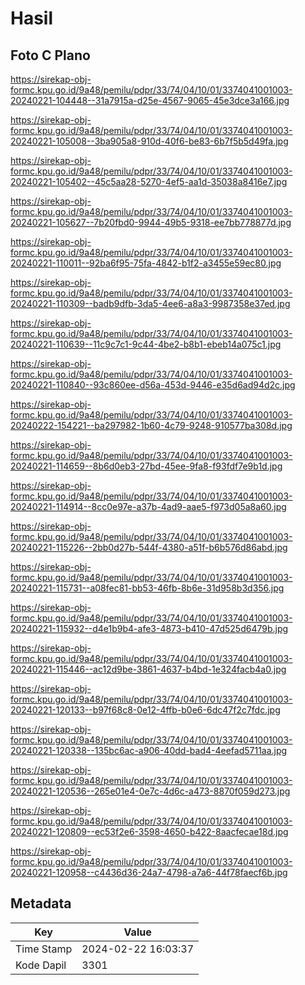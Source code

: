# Hasil

## Foto C Plano

https://sirekap-obj-formc.kpu.go.id/9a48/pemilu/pdpr/33/74/04/10/01/3374041001003-20240221-104448--31a7915a-d25e-4567-9065-45e3dce3a166.jpg

https://sirekap-obj-formc.kpu.go.id/9a48/pemilu/pdpr/33/74/04/10/01/3374041001003-20240221-105008--3ba905a8-910d-40f6-be83-6b7f5b5d49fa.jpg

https://sirekap-obj-formc.kpu.go.id/9a48/pemilu/pdpr/33/74/04/10/01/3374041001003-20240221-105402--45c5aa28-5270-4ef5-aa1d-35038a8416e7.jpg

https://sirekap-obj-formc.kpu.go.id/9a48/pemilu/pdpr/33/74/04/10/01/3374041001003-20240221-105627--7b20fbd0-9944-49b5-9318-ee7bb778877d.jpg

https://sirekap-obj-formc.kpu.go.id/9a48/pemilu/pdpr/33/74/04/10/01/3374041001003-20240221-110011--92ba6f95-75fa-4842-b1f2-a3455e59ec80.jpg

https://sirekap-obj-formc.kpu.go.id/9a48/pemilu/pdpr/33/74/04/10/01/3374041001003-20240221-110309--badb9dfb-3da5-4ee6-a8a3-9987358e37ed.jpg

https://sirekap-obj-formc.kpu.go.id/9a48/pemilu/pdpr/33/74/04/10/01/3374041001003-20240221-110639--11c9c7c1-9c44-4be2-b8b1-ebeb14a075c1.jpg

https://sirekap-obj-formc.kpu.go.id/9a48/pemilu/pdpr/33/74/04/10/01/3374041001003-20240221-110840--93c860ee-d56a-453d-9446-e35d6ad94d2c.jpg

https://sirekap-obj-formc.kpu.go.id/9a48/pemilu/pdpr/33/74/04/10/01/3374041001003-20240222-154221--ba297982-1b60-4c79-9248-910577ba308d.jpg

https://sirekap-obj-formc.kpu.go.id/9a48/pemilu/pdpr/33/74/04/10/01/3374041001003-20240221-114659--8b6d0eb3-27bd-45ee-9fa8-f93fdf7e9b1d.jpg

https://sirekap-obj-formc.kpu.go.id/9a48/pemilu/pdpr/33/74/04/10/01/3374041001003-20240221-114914--8cc0e97e-a37b-4ad9-aae5-f973d05a8a60.jpg

https://sirekap-obj-formc.kpu.go.id/9a48/pemilu/pdpr/33/74/04/10/01/3374041001003-20240221-115226--2bb0d27b-544f-4380-a51f-b6b576d86abd.jpg

https://sirekap-obj-formc.kpu.go.id/9a48/pemilu/pdpr/33/74/04/10/01/3374041001003-20240221-115731--a08fec81-bb53-46fb-8b6e-31d958b3d356.jpg

https://sirekap-obj-formc.kpu.go.id/9a48/pemilu/pdpr/33/74/04/10/01/3374041001003-20240221-115932--d4e1b9b4-afe3-4873-b410-47d525d6479b.jpg

https://sirekap-obj-formc.kpu.go.id/9a48/pemilu/pdpr/33/74/04/10/01/3374041001003-20240221-115446--ac12d9be-3861-4637-b4bd-1e324facb4a0.jpg

https://sirekap-obj-formc.kpu.go.id/9a48/pemilu/pdpr/33/74/04/10/01/3374041001003-20240221-120133--b97f68c8-0e12-4ffb-b0e6-6dc47f2c7fdc.jpg

https://sirekap-obj-formc.kpu.go.id/9a48/pemilu/pdpr/33/74/04/10/01/3374041001003-20240221-120338--135bc6ac-a906-40dd-bad4-4eefad5711aa.jpg

https://sirekap-obj-formc.kpu.go.id/9a48/pemilu/pdpr/33/74/04/10/01/3374041001003-20240221-120536--265e01e4-0e7c-4d6c-a473-8870f059d273.jpg

https://sirekap-obj-formc.kpu.go.id/9a48/pemilu/pdpr/33/74/04/10/01/3374041001003-20240221-120809--ec53f2e6-3598-4650-b422-8aacfecae18d.jpg

https://sirekap-obj-formc.kpu.go.id/9a48/pemilu/pdpr/33/74/04/10/01/3374041001003-20240221-120958--c4436d36-24a7-4798-a7a6-44f78faecf6b.jpg


## Metadata

| Key        | Value               |
| ---------- | ------------------- |
| Time Stamp | 2024-02-22 16:03:37 |
| Kode Dapil | 3301                |



